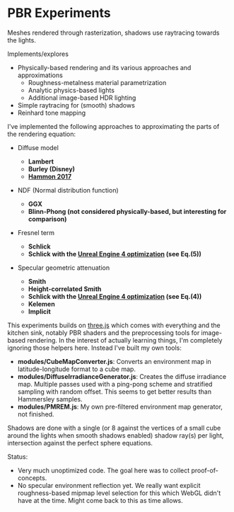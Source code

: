 # PBR Experiments

Meshes rendered through rasterization, shadows use raytracing towards the lights.

Implements/explores
* Physically-based rendering and its various approaches and approximations 
    * Roughness-metalness material parametrization 
    * Analytic physics-based lights
    * Additional image-based HDR lighting
* Simple raytracing for (smooth) shadows
* Reinhard tone mapping

I've implemented the following approaches to approximating the parts of the rendering equation:

* Diffuse model
    * **Lambert**
    * **Burley (Disney)**
    * **[Hammon 2017](https://twvideo01.ubm-us.net/o1/vault/gdc2017/Presentations/Hammon_Earl_PBR_Diffuse_Lighting.pdf)**

* NDF (Normal distribution function)
    * **GGX**
    * **Blinn-Phong (not considered physically-based, but interesting for comparison)**

* Fresnel term
    * **Schlick**
    * **Schlick with the [Unreal Engine 4 optimization](https://cdn2.unrealengine.com/Resources/files/2013SiggraphPresentationsNotes-26915738.pdf) (see Eq.(5))**

* Specular geometric attenuation
    * **Smith**
    * **Height-correlated Smith**
    * **Schlick with the [Unreal Engine 4 optimization](https://cdn2.unrealengine.com/Resources/files/2013SiggraphPresentationsNotes-26915738.pdf) (see Eq.(4))**
    * **Kelemen**
    * **Implicit**

This experiments builds on [three.js](https://threejs.org/) which comes with everything and the kitchen sink, notably PBR shaders and the preprocessing tools for image-based rendering. In the interest of actually learning things, I'm completely ignoring those helpers here.
Instead I've built my own tools:

* **modules/CubeMapConverter.js**: Converts an environment map in latitude-longitude format to a cube map.
* **modules/DiffuseIrradianceGenerator.js**: Creates the diffuse irradiance map. Multiple passes used with a ping-pong scheme and stratified sampling with random offset. This seems to get better results than Hammersley samples.
* **modules/PMREM.js**: My own pre-filtered environment map generator, not finished.

Shadows are done with a single (or 8 against the vertices of a small cube around the lights when smooth shadows enabled) shadow ray(s) per light, intersection against the perfect sphere equations.

Status:
* Very much unoptimized code. The goal here was to collect proof-of-concepts.
* No specular environment reflection yet. We really want explicit roughness-based mipmap level selection for this which WebGL didn't have at the time. Might come back to this as time allows.
